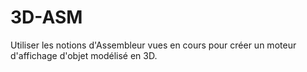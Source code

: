 # 3D-ASM
Utiliser les notions d'Assembleur vues en cours pour créer un moteur d'affichage d'objet modélisé en 3D.
